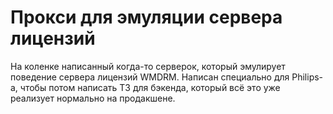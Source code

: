 # Прокси для эмуляции сервера лицензий

На коленке написанный когда-то серверок, который эмулирует поведение сервера
лицензий WMDRM. Написан специально для Philips-а, чтобы потом написать ТЗ для
бэкенда, который всё это уже реализует нормально на продакшене.